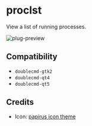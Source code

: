 proclst
========
View a list of running processes.

![plug-preview](https://i.imgur.com/ULFer1a.png)

## Compatibility
- `doublecmd-gtk2`
- `doublecmd-qt4`
- `doublecmd-qt5`

## Credits
- Icon: [papirus icon theme](https://github.com/PapirusDevelopmentTeam/papirus-icon-theme)
